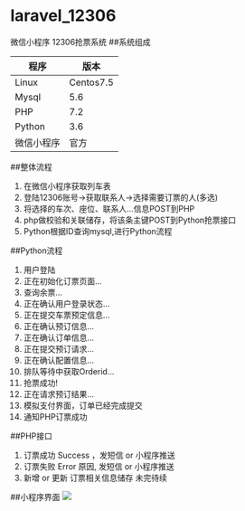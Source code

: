 # laravel_12306
微信小程序 12306抢票系统
##系统组成

| 程序 | 版本 | 
| --- | --- |
| Linux |  Centos7.5 | 
| Mysql | 5.6 | 
|  PHP| 7.2| 
|  Python| 3.6 | 
|微信小程序|官方|
 
##整体流程
1. 在微信小程序获取列车表
2. 登陆12306账号->获取联系人->选择需要订票的人(多选)
3. 将选择的车次、座位、联系人...信息POST到PHP
4. php做校验和关联储存，将该条主键POST到Python抢票接口
5. Python根据ID查询mysql,进行Python流程


##Python流程

1. 用户登陆
1. 正在初始化订票页面...
2. 查询余票...
3. 正在确认用户登录状态...
4. 正在提交车票预定信息...
5. 正在确认预订信息...
6. 正在确认订单信息...
7. 正在提交预订请求...
8. 正在确认配置信息...
9. 排队等待中获取Orderid...
10. 抢票成功!
11. 正在请求预订结果... 
12. 模拟支付界面，订单已经完成提交
13. 通知PHP订票成功



##PHP接口
1. 订票成功 Success ，发短信 or 小程序推送
2. 订票失败 Error 原因, 发短信 or 小程序推送
3. 新增 or 更新 订票相关信息储存
未完待续


##小程序界面
![](https://ws1.sinaimg.cn/large/006Ziquvly1fy3avosla1j30760763zh.jpg)


